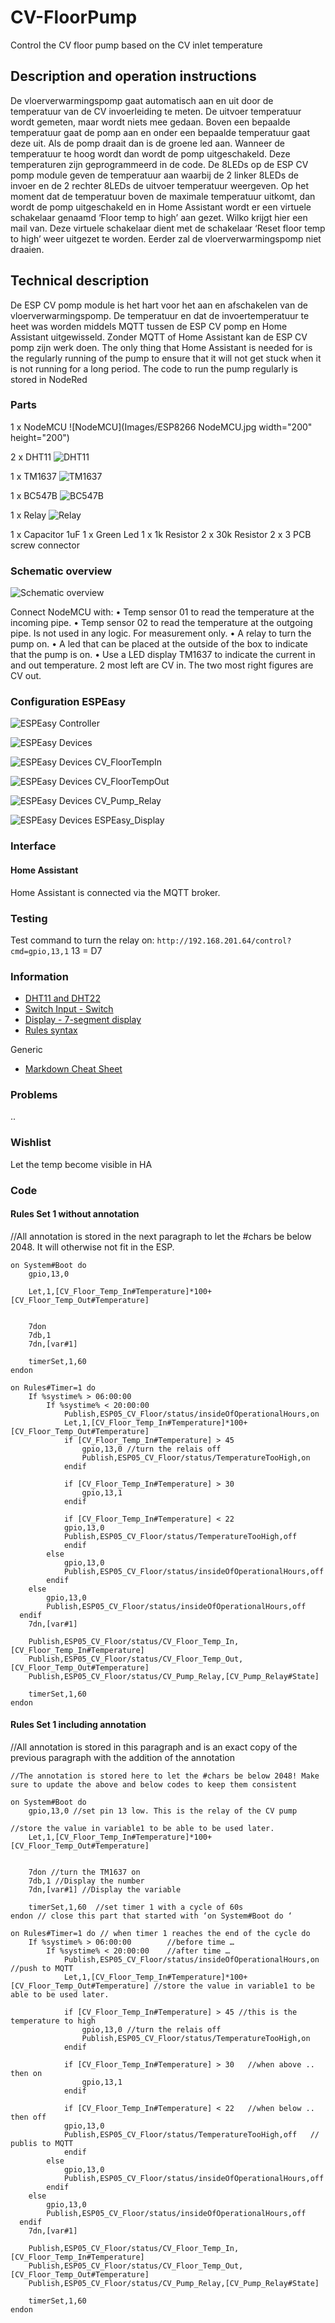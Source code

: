 # CV-FloorPump
Control the CV floor pump based on the CV inlet temperature

## Description and operation instructions
De vloerverwarmingspomp gaat automatisch aan en uit door de temperatuur van de CV invoerleiding te meten. De uitvoer temperatuur wordt gemeten, maar wordt niets mee gedaan. Boven een bepaalde temperatuur gaat de pomp aan en onder een bepaalde temperatuur gaat deze uit. Als de pomp draait dan is de groene led aan. Wanneer de temperatuur te hoog wordt dan wordt de pomp uitgeschakeld. Deze temperaturen zijn geprogrammeerd in de code. De 8LEDs op de ESP CV pomp module geven de temperatuur aan waarbij de 2 linker 8LEDs de invoer en de 2 rechter 8LEDs de uitvoer temperatuur weergeven. 
Op het moment dat de temperatuur boven de maximale temperatuur uitkomt, dan wordt de pomp uitgeschakeld en in Home Assistant wordt er een virtuele schakelaar genaamd ‘Floor temp to high’ aan gezet. Wilko krijgt hier een mail van. Deze virtuele schakelaar dient met de schakelaar ‘Reset floor temp to high’ weer uitgezet te worden. Eerder zal de vloerverwarmingspomp niet draaien. 

## Technical description
De ESP CV pomp module is het hart voor het aan en afschakelen van de vloerverwarmingspomp. De temperatuur en dat de invoertemperatuur te heet was worden middels MQTT tussen de ESP CV pomp en Home Assistant uitgewisseld. Zonder MQTT of Home Assistant kan de ESP CV pomp zijn werk doen. The only thing that Home Assistant is needed for is the regularly running of the pump to ensure that it will not get stuck when it is not running for a long period. The code to run the pump regularly is stored in NodeRed

### Parts
1 x NodeMCU
![NodeMCU](Images/ESP8266 NodeMCU.jpg  width="200" height="200")

2 x DHT11
![DHT11](Images/DHT11.jpg)

1 x TM1637
![TM1637](Images/TM1637.jpg)

1 x BC547B
![BC547B](Images/BC547B.jpg)

1 x Relay
![Relay](Images/Relay.jpg)

1 x Capacitor 1uF
1 x Green Led
1 x 1k Resistor
2 x 30k Resistor
2 x 3 PCB screw connector



### Schematic overview
![Schematic overview](Images/Schematic_overview.jpg)
 
Connect NodeMCU with:
•	Temp sensor 01 to read the temperature at the incoming pipe.
•	Temp sensor 02 to read the temperature at the outgoing pipe. Is not used in any logic. For measurement only.
•	A relay to turn the pump on.
•	A led that can be placed at the outside of the box to indicate that the pump is on.
•	Use a LED display TM1637 to indicate the current in and out temperature. 2 most left are CV in. The two most right figures are CV out.

### Configuration ESPEasy
![ESPEasy Controller](Images/ESPEasy_Controller.jpg)

![ESPEasy Devices](Images/ESPEasy_Devices.jpg)

![ESPEasy Devices CV_FloorTempIn](Images/ESPEasy_CV_FloorTempIn.jpg)

![ESPEasy Devices CV_FloorTempOut](Images/ESPEasy_CV_FloorTempOut.jpg)

![ESPEasy Devices CV_Pump_Relay](Images/ESPEasy_CV_Pump_Relay.jpg)

![ESPEasy Devices ESPEasy_Display](Images/ESPEasy_Display.jpg)

### Interface
#### Home Assistant
Home Assistant is connected via the MQTT broker.

### Testing
Test command to turn the relay on: `http://192.168.201.64/control?cmd=gpio,13,1` 13 = D7

### Information
- [DHT11 and DHT22](https://espeasy.readthedocs.io/en/latest/Plugin/P005.html)
- [Switch Input - Switch](https://espeasy.readthedocs.io/en/latest/Plugin/P001.html)
- [Display - 7-segment display](https://espeasy.readthedocs.io/en/latest/Plugin/P073.html)
- [Rules syntax](https://espeasy.readthedocs.io/en/latest/Rules/Rules.html)

Generic
- [Markdown Cheat Sheet](https://www.markdownguide.org/cheat-sheet/)


### Problems
..

### Wishlist
Let the temp become visible in HA


### Code
#### Rules Set 1 without annotation
//All annotation is stored in the next paragraph to let the #chars be below 2048. It will otherwise not fit in the ESP.
```
on System#Boot do
    gpio,13,0
    
    Let,1,[CV_Floor_Temp_In#Temperature]*100+[CV_Floor_Temp_Out#Temperature] 

     
    7don
    7db,1
    7dn,[var#1]
    
    timerSet,1,60
endon

on Rules#Timer=1 do
    If %systime% > 06:00:00
        If %systime% < 20:00:00
            Publish,ESP05_CV_Floor/status/insideOfOperationalHours,on
            Let,1,[CV_Floor_Temp_In#Temperature]*100+[CV_Floor_Temp_Out#Temperature]
            if [CV_Floor_Temp_In#Temperature] > 45
                gpio,13,0 //turn the relais off
                Publish,ESP05_CV_Floor/status/TemperatureTooHigh,on
            endif
            
            if [CV_Floor_Temp_In#Temperature] > 30
                gpio,13,1
            endif
            
            if [CV_Floor_Temp_In#Temperature] < 22
            gpio,13,0
            Publish,ESP05_CV_Floor/status/TemperatureTooHigh,off
            endif
        else
            gpio,13,0
            Publish,ESP05_CV_Floor/status/insideOfOperationalHours,off
        endif
    else
        gpio,13,0
        Publish,ESP05_CV_Floor/status/insideOfOperationalHours,off
  endif
    7dn,[var#1]
    
    Publish,ESP05_CV_Floor/status/CV_Floor_Temp_In,[CV_Floor_Temp_In#Temperature]
    Publish,ESP05_CV_Floor/status/CV_Floor_Temp_Out,[CV_Floor_Temp_Out#Temperature]
    Publish,ESP05_CV_Floor/status/CV_Pump_Relay,[CV_Pump_Relay#State]

    timerSet,1,60
endon
```
#### Rules Set 1 including annotation
//All annotation is stored in this paragraph and is an exact copy of the previous paragraph with the addition of the annotation
```
//The annotation is stored here to let the #chars be below 2048! Make sure to update the above and below codes to keep them consistent

on System#Boot do
    gpio,13,0 //set pin 13 low. This is the relay of the CV pump
    
//store the value in variable1 to be able to be used later. 
    Let,1,[CV_Floor_Temp_In#Temperature]*100+[CV_Floor_Temp_Out#Temperature] 

     
    7don //turn the TM1637 on
    7db,1 //Display the number
    7dn,[var#1] //Display the variable
    
    timerSet,1,60  //set timer 1 with a cycle of 60s
endon // close this part that started with ‘on System#Boot do ‘

on Rules#Timer=1 do // when timer 1 reaches the end of the cycle do
    If %systime% > 06:00:00        //before time …
        If %systime% < 20:00:00    //after time …
            Publish,ESP05_CV_Floor/status/insideOfOperationalHours,on    //push to MQTT
            Let,1,[CV_Floor_Temp_In#Temperature]*100+[CV_Floor_Temp_Out#Temperature] //store the value in variable1 to be able to be used later. 

            if [CV_Floor_Temp_In#Temperature] > 45 //this is the temperature to high
                gpio,13,0 //turn the relais off
                Publish,ESP05_CV_Floor/status/TemperatureTooHigh,on
            endif
            
            if [CV_Floor_Temp_In#Temperature] > 30   //when above .. then on
                gpio,13,1
            endif
            
            if [CV_Floor_Temp_In#Temperature] < 22   //when below .. then off
            gpio,13,0
            Publish,ESP05_CV_Floor/status/TemperatureTooHigh,off   // publis to MQTT
            endif
        else
            gpio,13,0
            Publish,ESP05_CV_Floor/status/insideOfOperationalHours,off
        endif
    else
        gpio,13,0
        Publish,ESP05_CV_Floor/status/insideOfOperationalHours,off
  endif
    7dn,[var#1]
    
    Publish,ESP05_CV_Floor/status/CV_Floor_Temp_In,[CV_Floor_Temp_In#Temperature]
    Publish,ESP05_CV_Floor/status/CV_Floor_Temp_Out,[CV_Floor_Temp_Out#Temperature]
    Publish,ESP05_CV_Floor/status/CV_Pump_Relay,[CV_Pump_Relay#State]

    timerSet,1,60
endon

```
